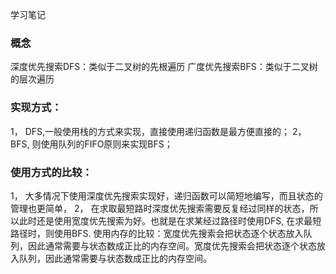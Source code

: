 学习笔记

### 概念
深度优先搜索DFS：类似于二叉树的先根遍历
广度优先搜索BFS：类似于二叉树的层次遍历

### 实现方式：
1， DFS,一般使用栈的方式来实现，直接使用递归函数是最方便直接的；
2， BFS, 则使用队列的FIFO原则来实现BFS；
   
### 使用方式的比较：
1， 大多情况下使用深度优先搜索实现好，递归函数可以简短地编写，而且状态的管理也更简单，
2， 在求取最短路时深度优先搜索需要反复经过同样的状态，所以此时还是使用宽度优先搜索为好。也就是在求某经过路径时使用DFS, 在求最短路径时，则使用BFS.
使用内存的比较：宽度优先搜索会把状态逐个状态放入队列，因此通常需要与状态数成正比的内存空间。宽度优先搜索会把状态逐个状态放入队列，因此通常需要与状态数成正比的内存空间。
